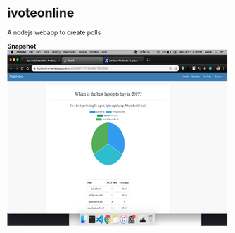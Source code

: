# ivoteonline
A nodejs webapp to create polls


**Snapshot**
<img src="https://github.com/isaurav0/ivoteonline/blob/master/public/images/ivote.png" width="500" height = "400" />
